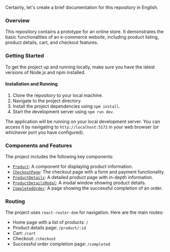 Certainly, let's create a brief documentation for this repository in English.

### Overview

This repository contains a prototype for an online store. It demonstrates the basic functionalities of an e-commerce website, including product listing, product details, cart, and checkout features.

### Getting Started

To get the project up and running locally, make sure you have the latest versions of Node.js and npm installed.

#### Installation and Running

1. Clone the repository to your local machine.
2. Navigate to the project directory.
3. Install the project dependencies using `npm install`.
4. Start the development server using `npm run dev`.

The application will be running on your local development server. You can access it by navigating to `http://localhost:5173` in your web browser (or whichever port you have configured).

### Components and Features

The project includes the following key components:

- [`Product`](src/components/Product/Product.jsx): A component for displaying product information.
- [`CheckoutPage`](src/components/CheckoutPage/CheckoutPage.jsx): The checkout page with a form and payment functionality.
- [`ProductDetails`](src/components/ProductDetails/ProductDetails.jsx): A detailed product page with in-depth information.
- [`ProductDetailsModal`](src/components/ProductDetailsModal/ProductDetailsModal.jsx): A modal window showing product details.
- [`CompletedOrder`](src/components/CompletedOrder/CompletedOrder.jsx): A page showing the successful completion of an order.

### Routing

The project uses `react-router-dom` for navigation. Here are the main routes:

- Home page with a list of products: `/`
- Product details page: `/product/:id`
- Cart: `/cart`
- Checkout: `/checkout`
- Successful order completion page: `/completed`
